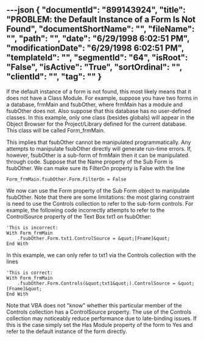 ---json
{
  "documentId": "899143924",
  "title": "PROBLEM: the Default Instance of a Form Is Not Found",
  "documentShortName": "",
  "fileName": "",
  "path": "",
  "date": "6/29/1998 6:02:51 PM",
  "modificationDate": "6/29/1998 6:02:51 PM",
  "templateId": "",
  "segmentId": "64",
  "isRoot": "False",
  "isActive": "True",
  "sortOrdinal": "",
  "clientId": "",
  "tag": ""
}
---

If the default instance of a form is not found, this most likely means that it does not have a Class Module. For example, suppose you have two forms in a database, frmMain and fsubOther, where frmMain has a module and fsubOther does not. Also suppose that this database has no user-defined classes. In this example, only one class (besides globals) will appear in the Object Browser for the Project/Library defined for the current database. This class will be called Form_frmMain.

This implies that fsubOther cannot be manipulated programmatically. Any attempts to manipulate fsubOther directly will generate run-time errors. If, however, fsubOther is a sub-form of frmMain then it can be manipulated through code. Suppose that the Name property of the Sub Form is fsubOther. We can make sure its FilterOn property is False with the line

    Form_frmMain.fsubOther.Form.FilterOn = False

We now can use the Form property of the Sub Form object to manipulate fsubOther. Note that there are some limitations: the most glaring constraint is need to use the Controls collection to refer to the sub-form controls. For example, the following code incorrectly attempts to refer to the ControlSource property of the Text Box txt1 on fsubOther:

    'This is incorrect:
    With Form_frmMain
        .fsubOther.Form.txt1.ControlSource = &quot;[Fname]&quot;
    End With

In this example, we can only refer to txt1 via the Controls collection with the lines

    'This is correct:
    With Form_frmMain
        .fsubOther.Form.Controls(&quot;txt1&quot;).ControlSource = &quot;[Fname]&quot;
    End With

Note that VBA does not &quot;know&quot; whether this particular member of the Controls collection has a ControlSource property. The use of the Controls collection may noticeably reduce performance due to late-binding issues. If this is the case simply set the Has Module property of the form to Yes and refer to the default instance of the form directly.
